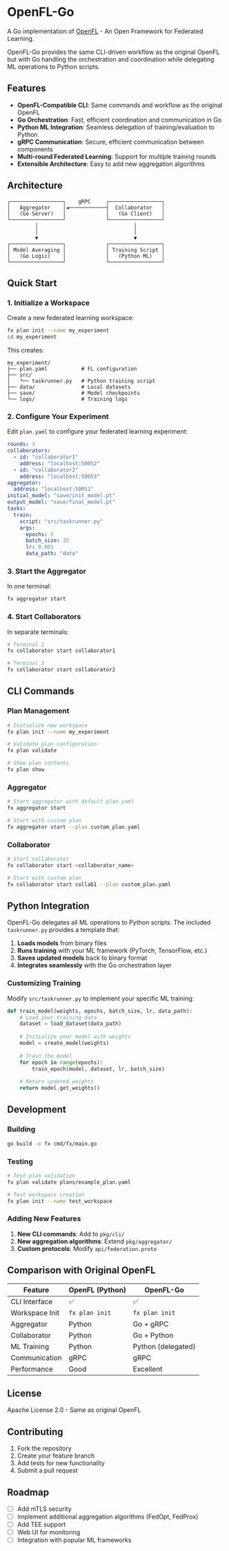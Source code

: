 # OpenFL-Go

A Go implementation of [OpenFL](https://github.com/securefederatedai/openfl) - An Open Framework for Federated Learning.

OpenFL-Go provides the same CLI-driven workflow as the original OpenFL but with Go handling the orchestration and coordination while delegating ML operations to Python scripts.

## Features

- **OpenFL-Compatible CLI**: Same commands and workflow as the original OpenFL
- **Go Orchestration**: Fast, efficient coordination and communication in Go
- **Python ML Integration**: Seamless delegation of training/evaluation to Python
- **gRPC Communication**: Secure, efficient communication between components
- **Multi-round Federated Learning**: Support for multiple training rounds
- **Extensible Architecture**: Easy to add new aggregation algorithms

## Architecture

```
┌─────────────────┐    gRPC     ┌─────────────────┐
│   Aggregator    │◄────────────┤  Collaborator   │
│   (Go Server)   │             │   (Go Client)   │
└─────────────────┘             └─────────────────┘
         │                               │
         │                               │
         ▼                               ▼
┌─────────────────┐             ┌─────────────────┐
│ Model Averaging │             │ Training Script │
│   (Go Logic)    │             │   (Python ML)   │
└─────────────────┘             └─────────────────┘
```

## Quick Start

### 1. Initialize a Workspace

Create a new federated learning workspace:

```bash
fx plan init --name my_experiment
cd my_experiment
```

This creates:
```
my_experiment/
├── plan.yaml           # FL configuration
├── src/
│   └── taskrunner.py   # Python training script
├── data/               # Local datasets
├── save/               # Model checkpoints
└── logs/               # Training logs
```

### 2. Configure Your Experiment

Edit `plan.yaml` to configure your federated learning experiment:

```yaml
rounds: 3
collaborators:
  - id: "collaborator1"
    address: "localhost:50052"
  - id: "collaborator2" 
    address: "localhost:50053"
aggregator:
  address: "localhost:50051"
initial_model: "save/init_model.pt"
output_model: "save/final_model.pt"
tasks:
  train:
    script: "src/taskrunner.py"
    args:
      epochs: 5
      batch_size: 32
      lr: 0.001
      data_path: "data"
```

### 3. Start the Aggregator

In one terminal:
```bash
fx aggregator start
```

### 4. Start Collaborators

In separate terminals:
```bash
# Terminal 2
fx collaborator start collaborator1

# Terminal 3  
fx collaborator start collaborator2
```

## CLI Commands

### Plan Management

```bash
# Initialize new workspace
fx plan init --name my_experiment

# Validate plan configuration
fx plan validate

# Show plan contents
fx plan show
```

### Aggregator

```bash
# Start aggregator with default plan.yaml
fx aggregator start

# Start with custom plan
fx aggregator start --plan custom_plan.yaml
```

### Collaborator

```bash
# Start collaborator
fx collaborator start <collaborator_name>

# Start with custom plan
fx collaborator start collab1 --plan custom_plan.yaml
```

## Python Integration

OpenFL-Go delegates all ML operations to Python scripts. The included `taskrunner.py` provides a template that:

1. **Loads models** from binary files
2. **Runs training** with your ML framework (PyTorch, TensorFlow, etc.)  
3. **Saves updated models** back to binary format
4. **Integrates seamlessly** with the Go orchestration layer

### Customizing Training

Modify `src/taskrunner.py` to implement your specific ML training:

```python
def train_model(weights, epochs, batch_size, lr, data_path):
    # Load your training data
    dataset = load_dataset(data_path)
    
    # Initialize your model with weights
    model = create_model(weights)
    
    # Train the model
    for epoch in range(epochs):
        train_epoch(model, dataset, lr, batch_size)
    
    # Return updated weights
    return model.get_weights()
```

## Development

### Building

```bash
go build -o fx cmd/fx/main.go
```

### Testing

```bash
# Test plan validation
fx plan validate plans/example_plan.yaml

# Test workspace creation
fx plan init --name test_workspace
```

### Adding New Features

1. **New CLI commands**: Add to `pkg/cli/`
2. **New aggregation algorithms**: Extend `pkg/aggregator/`
3. **Custom protocols**: Modify `api/federation.proto`

## Comparison with Original OpenFL

| Feature | OpenFL (Python) | OpenFL-Go |
|---------|----------------|-----------|
| CLI Interface | ✅ | ✅ |
| Workspace Init | `fx plan init` | `fx plan init` |
| Aggregator | Python | Go + gRPC |
| Collaborator | Python | Go + Python |
| ML Training | Python | Python (delegated) |
| Communication | gRPC | gRPC |
| Performance | Good | Excellent |

## License

Apache License 2.0 - Same as original OpenFL

## Contributing

1. Fork the repository
2. Create your feature branch
3. Add tests for new functionality
4. Submit a pull request

## Roadmap

- [ ] Add mTLS security
- [ ] Implement additional aggregation algorithms (FedOpt, FedProx)
- [ ] Add TEE support
- [ ] Web UI for monitoring
- [ ] Integration with popular ML frameworks